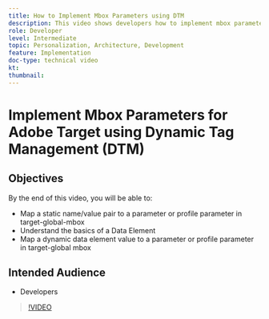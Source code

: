 ```yaml
---
title: How to Implement Mbox Parameters using DTM
description: This video shows developers how to implement mbox parameters using Adobe Activation, formerly known as Adobe Dynamic Tag Management (DTM).
role: Developer
level: Intermediate
topic: Personalization, Architecture, Development
feature: Implementation
doc-type: technical video
kt:
thumbnail:
---
```


# Implement Mbox Parameters for Adobe Target using Dynamic Tag Management (DTM)

## Objectives

By the end of this video, you will be able to:

* Map a static name/value pair to a parameter or profile parameter in target-global-mbox
* Understand the basics of a Data Element
* Map a dynamic data element value to a parameter or profile parameter in target-global mbox

## Intended Audience

* Developers

>[!VIDEO](https://video.tv.adobe.com/v/17383/?quality=12)